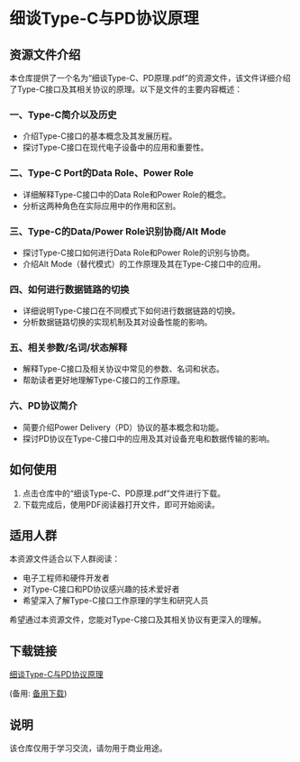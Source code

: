 # 细谈Type-C与PD协议原理

## 资源文件介绍

本仓库提供了一个名为“细谈Type-C、PD原理.pdf”的资源文件，该文件详细介绍了Type-C接口及其相关协议的原理。以下是文件的主要内容概述：

### 一、Type-C简介以及历史
- 介绍Type-C接口的基本概念及其发展历程。
- 探讨Type-C接口在现代电子设备中的应用和重要性。

### 二、Type-C Port的Data Role、Power Role
- 详细解释Type-C接口中的Data Role和Power Role的概念。
- 分析这两种角色在实际应用中的作用和区别。

### 三、Type-C的Data/Power Role识别协商/Alt Mode
- 探讨Type-C接口如何进行Data Role和Power Role的识别与协商。
- 介绍Alt Mode（替代模式）的工作原理及其在Type-C接口中的应用。

### 四、如何进行数据链路的切换
- 详细说明Type-C接口在不同模式下如何进行数据链路的切换。
- 分析数据链路切换的实现机制及其对设备性能的影响。

### 五、相关参数/名词/状态解释
- 解释Type-C接口及相关协议中常见的参数、名词和状态。
- 帮助读者更好地理解Type-C接口的工作原理。

### 六、PD协议简介
- 简要介绍Power Delivery（PD）协议的基本概念和功能。
- 探讨PD协议在Type-C接口中的应用及其对设备充电和数据传输的影响。

## 如何使用

1. 点击仓库中的“细谈Type-C、PD原理.pdf”文件进行下载。
2. 下载完成后，使用PDF阅读器打开文件，即可开始阅读。

## 适用人群

本资源文件适合以下人群阅读：
- 电子工程师和硬件开发者
- 对Type-C接口和PD协议感兴趣的技术爱好者
- 希望深入了解Type-C接口工作原理的学生和研究人员

希望通过本资源文件，您能对Type-C接口及其相关协议有更深入的理解。

## 下载链接
[细谈Type-C与PD协议原理](https://pan.quark.cn/s/6978e2ce25a2) 

(备用: [备用下载](https://pan.baidu.com/s/1FSQZ_Ecv5tMJlKpm5lJq7g?pwd=1234))

## 说明

该仓库仅用于学习交流，请勿用于商业用途。
